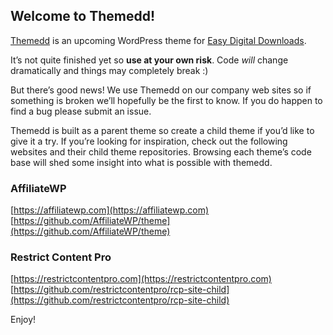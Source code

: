 ## Welcome to Themedd!

[Themedd](http://themedd.com) is an upcoming WordPress theme for [Easy Digital Downloads](https://easydigitaldownloads).

It’s not quite finished yet so **use at your own risk**. Code _will_ change dramatically and things may completely break :)

But there’s good news! We use Themedd on our company web sites so if something is broken we’ll hopefully be the first to know. If you do happen to find a bug please submit an issue.

Themedd is built as a parent theme so create a child theme if you’d like to give it a try. If you’re looking for inspiration, check out the following websites and their child theme repositories. Browsing each theme’s code base will shed some insight into what is possible with themedd.

### AffiliateWP
[https://affiliatewp.com](https://affiliatewp.com)  
[https://github.com/AffiliateWP/theme](https://github.com/AffiliateWP/theme)

### Restrict Content Pro
[https://restrictcontentpro.com](https://restrictcontentpro.com)  
[https://github.com/restrictcontentpro/rcp-site-child](https://github.com/restrictcontentpro/rcp-site-child)

Enjoy!

